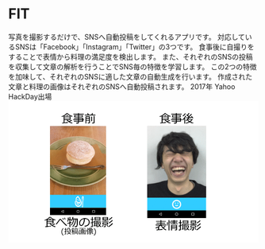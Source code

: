 # FIT
写真を撮影するだけで、SNSへ自動投稿をしてくれるアプリです。 
対応しているSNSは「Facebook」「Instagram」「Twitter」の3つです。
食事後に自撮りをすることで表情から料理の満足度を検出します。
また、それぞれのSNSの投稿を収集して文章の解析を行うことでSNS毎の特徴を学習します。
この2つの特徴を加味して、それぞれのSNSに適した文章の自動生成を行います。
作成された文章と料理の画像はそれぞれのSNSへ自動投稿されます。
2017年 Yahoo HackDay出場
![Sumaki_images](https://github.com/RyRySuzu/images/blob/master/FIT.gif)
